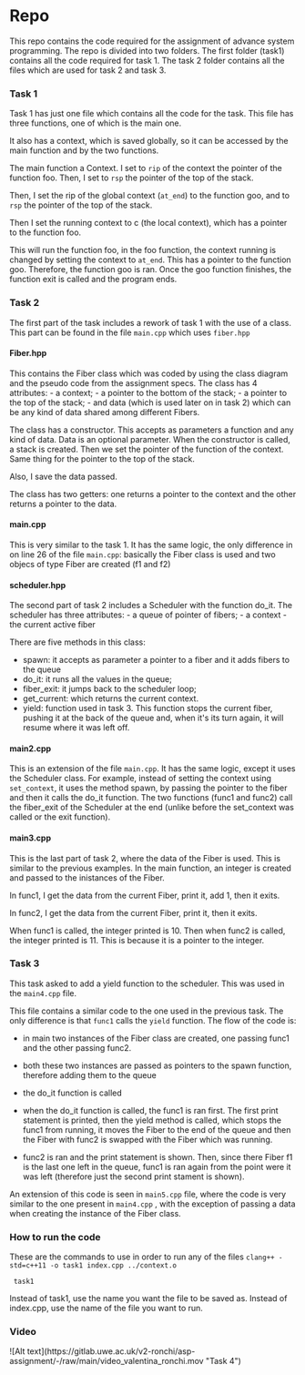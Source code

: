 <h1>Repo</h1>
This repo contains the code required for the assignment of advance system programming. The repo is divided into two folders.
The first folder (task1) contains all the code required for task 1. The task 2 folder contains all the files which are used for task 2 and task 3.

<h3>Task 1</h3>
Task 1 has just one file which contains all the code for the task. This file has three functions, one of which is the main one.

It also has a context, which is saved globally, so it can be accessed by the main function and by the two functions.

The main function a Context. I set to <code>rip</code> of the context the pointer of the function foo. 
Then, I set to <code>rsp</code> the pointer of the top of the stack.

Then, I set the rip of the global context (<code>at_end</code>) to the function goo, and to <code>rsp</code> the pointer of the top of the stack. 

Then I set the running context to c (the local context), which has a pointer to the function foo.

This will run the function foo, in the foo function, the context running is changed by setting the context to <code>at_end</code>. This has a pointer to the function goo. Therefore, the function goo is ran. 
Once the goo function finishes, the function exit is called and the program ends.

<h3>Task 2</h3>

The first part of the task includes a rework of task 1 with the use of a class. This part can be found in the file <code>main.cpp</code> which uses <code>fiber.hpp</code>

<h4>Fiber.hpp</h4>
This contains the Fiber class which was coded by using the class diagram and the pseudo code from the assignment specs. 
The class has 4 attributes:
- a context;
- a pointer to the bottom of the stack;
- a pointer to the top of the stack;
- and data (which is used later on in task 2) which can be any kind of data shared among different Fibers.

The class has a constructor. This accepts as parameters a function and any kind of data. Data is an optional parameter. 
When the constructor is called, a stack is created. Then we set the pointer of the function of the context. Same thing for the pointer to the top of the stack.

Also, I save the data passed.

The class has two getters: one returns a pointer to the context and the other returns a pointer to the data.

<h4> main.cpp </h4>
This is very similar to the task 1. It has the same logic, the only difference in on line 26 of the file <code>main.cpp</code>: basically the Fiber class is used and two objecs of type Fiber are created (f1 and f2)

<h4> scheduler.hpp </h4>
The second part of task 2 includes a Scheduler with the function do_it. The scheduler has three attributes:
- a queue of pointer of fibers;
- a context
- the current active fiber

There are five methods in this class:
- spawn: it accepts as parameter a pointer to a fiber and it adds fibers to the queue
- do_it: it runs all the values in the queue;
- fiber_exit: it jumps back to the scheduler loop;
- get_current: which returns the current context.
- yield: function used in task 3. This function stops the current fiber, pushing it at the back of the queue and, when it's its turn again, it will resume where it was left off.

<h4>main2.cpp</h4>
This is an extension of the file <code>main.cpp</code>. It has the same logic, except it uses the Scheduler class. For example, instead of setting the context using <code>set_context</code>, it uses the method spawn, by passing the pointer to the fiber and then it calls the do_it function. The two functions (func1 and func2) call the fiber_exit of the Scheduler at the end (unlike before the set_context was called or the exit function).


<h4>main3.cpp</h4>
This is the last part of task 2, where the data of the Fiber is used. This is similar to the previous examples. In the main function, an integer is created and passed to the inistances of the Fiber.

In func1, I get the data from the current Fiber, print it, add 1, then it exits.

In func2, I get the data from the current Fiber, print it, then it exits.

When func1 is called, the integer printed is 10. Then when func2 is called, the integer printed is 11.
This is because it is a pointer to the integer. 

<h3>Task 3</h3>
This task asked to add a yield function to the scheduler. This was used in the <code>main4.cpp</code> file.

This file contains a similar code to the one used in the previous task. The only difference is that <code>func1</code> calls the <code>yield</code> function. 
The flow of the code is:
- in main two instances of the Fiber class are created, one passing func1 and the other passing func2.

- both these two instances are passed as pointers to the spawn function, therefore adding them to the queue

- the do_it function is called

- when the do_it function is called, the func1 is ran first. The first print statement is printed, then the yield method is called, which stops the func1 from running, it moves the Fiber to the end of the queue and then the Fiber with func2 is swapped with the Fiber which was running.

- func2 is ran and the print statement is shown. Then, since there Fiber f1 is the last one left in the queue, func1 is ran again from the point were it was left (therefore just the second print stament is shown).

An extension of this code is seen in <code>main5.cpp</code> file, where the code is very similar to the one present in <code>main4.cpp</code> , with the exception of passing a data when creating the instance of the Fiber class.

<h3>How to run the code</h3>
These are the commands to use in order to run any of the files
<code>clang++ -std=c++11 -o task1 index.cpp ../context.o</code>

<code> task1 </code>

Instead of task1, use the name you want the file to be saved as.
Instead of index.cpp, use the name of the file you want to run.

<h3> Video </h3>
![Alt text](https://gitlab.uwe.ac.uk/v2-ronchi/asp-assignment/-/raw/main/video_valentina_ronchi.mov "Task 4")
